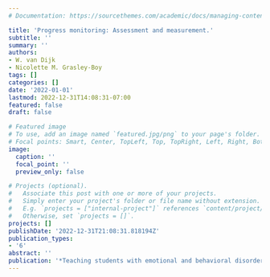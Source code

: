 ```yaml
---
# Documentation: https://sourcethemes.com/academic/docs/managing-content/

title: 'Progress monitoring: Assessment and measurement.'
subtitle: ''
summary: ''
authors:
- W. van Dijk
- Nicolette M. Grasley-Boy
tags: []
categories: []
date: '2022-01-01'
lastmod: 2022-12-31T14:08:31-07:00
featured: false
draft: false

# Featured image
# To use, add an image named `featured.jpg/png` to your page's folder.
# Focal points: Smart, Center, TopLeft, Top, TopRight, Left, Right, BottomLeft, Bottom, BottomRight.
image:
  caption: ''
  focal_point: ''
  preview_only: false

# Projects (optional).
#   Associate this post with one or more of your projects.
#   Simply enter your project's folder or file name without extension.
#   E.g. `projects = ["internal-project"]` references `content/project/deep-learning/index.md`.
#   Otherwise, set `projects = []`.
projects: []
publishDate: '2022-12-31T21:08:31.818194Z'
publication_types:
- '6'
abstract: ''
publication: '*Teaching students with emotional and behavioral disorders*'
---
```

